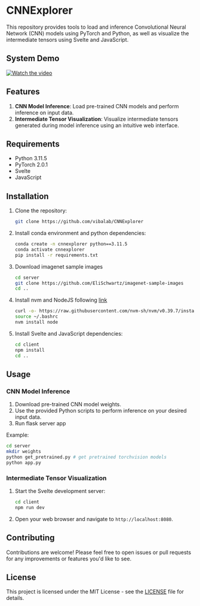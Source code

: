 # CNNExplorer

This repository provides tools to load and inference Convolutional Neural Network (CNN) models using PyTorch and Python, as well as visualize the intermediate tensors using Svelte and JavaScript.

## System Demo

[![Watch the video](https://youtu.be/XGk2fEmS9nk/maxresdefault.jpg)]([[https://youtu.be/VIDEO_ID](https://youtu.be/XGk2fEmS9nk)](https://youtu.be/XGk2fEmS9nk))


## Features

1. **CNN Model Inference**: Load pre-trained CNN models and perform inference on input data.
2. **Intermediate Tensor Visualization**: Visualize intermediate tensors generated during model inference using an intuitive web interface.

## Requirements

- Python 3.11.5
- PyTorch 2.0.1
- Svelte
- JavaScript

## Installation

1. Clone the repository:

   ```bash
   git clone https://github.com/vibalab/CNNExplorer
   ```

2. Install conda environment and python dependencies:

   ```bash
   conda create -n cnnexplorer python==3.11.5
   conda activate cnnexplorer
   pip install -r requirements.txt
   ```
3. Download imagenet sample images

   ```bash
   cd server
   git clone https://github.com/EliSchwartz/imagenet-sample-images
   cd ..
   ```

4. Install nvm and NodeJS following [link](https://github.com/nvm-sh/nvm?tab=readme-ov-file#installing-and-updating)

   ```bash
   curl -o- https://raw.githubusercontent.com/nvm-sh/nvm/v0.39.7/install.sh | bash
   source ~/.bashrc
   nvm install node
   ```

5. Install Svelte and JavaScript dependencies:

   ```bash
   cd client
   npm install
   cd ..
   ```


## Usage

### CNN Model Inference

1. Download pre-trained CNN model weights.
2. Use the provided Python scripts to perform inference on your desired input data.
3. Run flask server app

Example:

```bash
cd server
mkdir weights
python get_pretrained.py # get pretrained torchvision models
python app.py
```

### Intermediate Tensor Visualization

1. Start the Svelte development server:

   ```bash
   cd client
   npm run dev
   ```

2. Open your web browser and navigate to `http://localhost:8080`.

## Contributing

Contributions are welcome! Please feel free to open issues or pull requests for any improvements or features you'd like to see.

## License

This project is licensed under the MIT License - see the [LICENSE](LICENSE) file for details.
